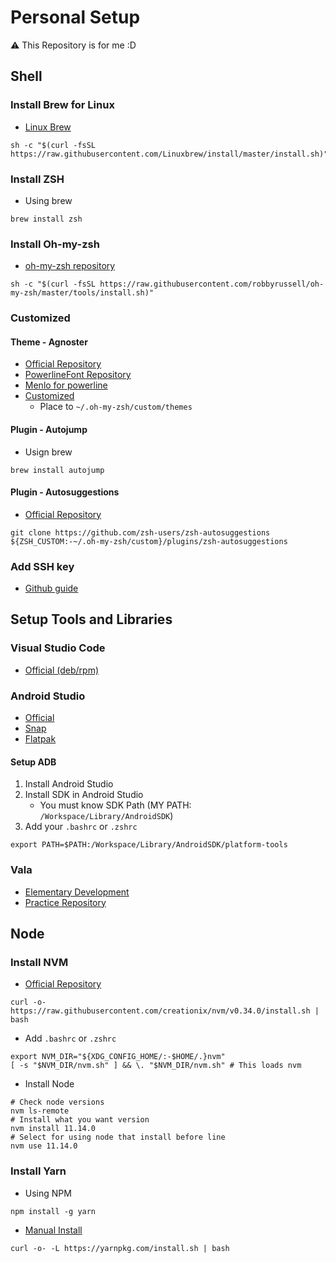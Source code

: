 # Personal Setup
⚠️ This Repository is for me :D


## Shell
### Install Brew for Linux
- [Linux Brew](https://docs.brew.sh/Homebrew-on-Linux)
``` Shell
sh -c "$(curl -fsSL https://raw.githubusercontent.com/Linuxbrew/install/master/install.sh)"
```
### Install ZSH
- Using brew
``` Shell
brew install zsh
```
### Install Oh-my-zsh
- [oh-my-zsh repository](https://github.com/robbyrussell/oh-my-zsh)
``` Shell
sh -c "$(curl -fsSL https://raw.githubusercontent.com/robbyrussell/oh-my-zsh/master/tools/install.sh)"
```
### Customized
#### Theme - Agnoster
- [Official Repository](https://github.com/agnoster/agnoster-zsh-theme)
- [PowerlineFont Repository](https://github.com/powerline/fonts)
- [Menlo for powerline](https://github.com/abertsch/Menlo-for-Powerline)
- [Customized](https://github.com/opnay/PersonalSetup/tree/master/oh-my-zsh)
    - Place to `~/.oh-my-zsh/custom/themes`
#### Plugin - Autojump
- Usign brew
``` Shell
brew install autojump
```
#### Plugin - Autosuggestions
- [Official Repository](https://github.com/zsh-users/zsh-autosuggestions)
``` Shell
git clone https://github.com/zsh-users/zsh-autosuggestions ${ZSH_CUSTOM:-~/.oh-my-zsh/custom}/plugins/zsh-autosuggestions
```
### Add SSH key
- [Github guide](https://help.github.com/en/articles/generating-a-new-ssh-key-and-adding-it-to-the-ssh-agent)


## Setup Tools and Libraries
### Visual Studio Code
- [Official (deb/rpm)](https://code.visualstudio.com)
### Android Studio
- [Official](https://developer.android.com/studio)
- [Snap](https://snapcraft.io/android-studio)
- [Flatpak](https://flathub.org/apps/details/com.google.AndroidStudio)
#### Setup ADB
1. Install Android Studio
2. Install SDK in Android Studio
    - You must know SDK Path (MY PATH: `/Workspace/Library/AndroidSDK`)
3. Add your `.bashrc` or `.zshrc`
``` Shell
export PATH=$PATH:/Workspace/Library/AndroidSDK/platform-tools
```
### Vala
- [Elementary Development](https://elementary.io/ko/docs/code/getting-started#developer-sdk)
- [Practice Repository](https://github.com/opnay/ValaPractice)

## Node
### Install NVM
- [Official Repository](https://github.com/creationix/nvm)
``` Shell
curl -o- https://raw.githubusercontent.com/creationix/nvm/v0.34.0/install.sh | bash
```
- Add `.bashrc` or `.zshrc`
``` Shell
export NVM_DIR="${XDG_CONFIG_HOME/:-$HOME/.}nvm"
[ -s "$NVM_DIR/nvm.sh" ] && \. "$NVM_DIR/nvm.sh" # This loads nvm
```
- Install Node
``` Shell
# Check node versions
nvm ls-remote
# Install what you want version
nvm install 11.14.0
# Select for using node that install before line
nvm use 11.14.0
```
### Install Yarn
- Using NPM
``` Shell
npm install -g yarn
```
- [Manual Install](https://yarnpkg.com/en/docs/install#alternatives-stable)
``` Shell
curl -o- -L https://yarnpkg.com/install.sh | bash
```

